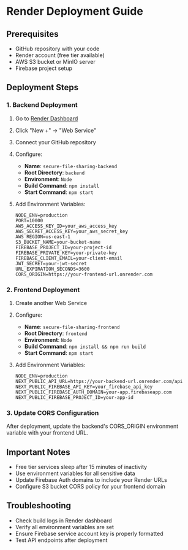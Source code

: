 # Render Deployment Guide

## Prerequisites
- GitHub repository with your code
- Render account (free tier available)
- AWS S3 bucket or MinIO server
- Firebase project setup

## Deployment Steps

### 1. Backend Deployment

1. Go to [Render Dashboard](https://dashboard.render.com)
2. Click "New +" → "Web Service"
3. Connect your GitHub repository
4. Configure:
   - **Name**: `secure-file-sharing-backend`
   - **Root Directory**: `backend`
   - **Environment**: `Node`
   - **Build Command**: `npm install`
   - **Start Command**: `npm start`

5. Add Environment Variables:
   ```
   NODE_ENV=production
   PORT=10000
   AWS_ACCESS_KEY_ID=your_aws_access_key
   AWS_SECRET_ACCESS_KEY=your_aws_secret_key
   AWS_REGION=us-east-1
   S3_BUCKET_NAME=your-bucket-name
   FIREBASE_PROJECT_ID=your-project-id
   FIREBASE_PRIVATE_KEY=your-private-key
   FIREBASE_CLIENT_EMAIL=your-client-email
   JWT_SECRET=your-jwt-secret
   URL_EXPIRATION_SECONDS=3600
   CORS_ORIGIN=https://your-frontend-url.onrender.com
   ```

### 2. Frontend Deployment

1. Create another Web Service
2. Configure:
   - **Name**: `secure-file-sharing-frontend`
   - **Root Directory**: `frontend`
   - **Environment**: `Node`
   - **Build Command**: `npm install && npm run build`
   - **Start Command**: `npm start`

3. Add Environment Variables:
   ```
   NODE_ENV=production
   NEXT_PUBLIC_API_URL=https://your-backend-url.onrender.com/api
   NEXT_PUBLIC_FIREBASE_API_KEY=your_firebase_api_key
   NEXT_PUBLIC_FIREBASE_AUTH_DOMAIN=your-app.firebaseapp.com
   NEXT_PUBLIC_FIREBASE_PROJECT_ID=your-app-id
   ```

### 3. Update CORS Configuration

After deployment, update the backend's CORS_ORIGIN environment variable with your frontend URL.

## Important Notes

- Free tier services sleep after 15 minutes of inactivity
- Use environment variables for all sensitive data
- Update Firebase Auth domains to include your Render URLs
- Configure S3 bucket CORS policy for your frontend domain

## Troubleshooting

- Check build logs in Render dashboard
- Verify all environment variables are set
- Ensure Firebase service account key is properly formatted
- Test API endpoints after deployment